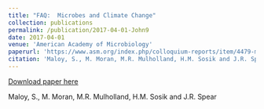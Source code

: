 ```yaml
---
title: "FAQ:  Microbes and Climate Change"
collection: publications
permalink: /publication/2017-04-01-John9
date: 2017-04-01
venue: 'American Academy of Microbiology'
paperurl: 'https://www.asm.org/index.php/colloquium-reports/item/4479-microbes-and-climate-change'
citation: 'Maloy, S., M. Moran, M.R. Mulholland, H.M. Sosik and J.R. Spear'
---
```


<a href='https://www.asm.org/index.php/colloquium-reports/item/4479-microbes-and-climate-change'>Download paper here</a>

 Maloy, S., M. Moran, M.R. Mulholland, H.M. Sosik and J.R. Spear
